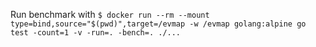 Run benchmark with
`$ docker run --rm --mount type=bind,source="$(pwd)",target=/evmap -w /evmap golang:alpine go test -count=1 -v -run=. -bench=. ./...`
